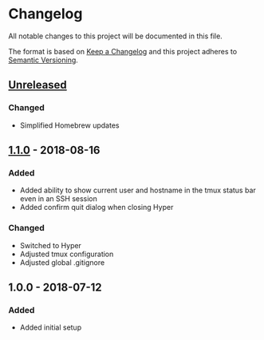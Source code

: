 # Changelog

All notable changes to this project will be documented in this file.

The format is based on [Keep a Changelog](http://keepachangelog.com/en/1.0.0/)
and this project adheres to [Semantic Versioning](http://semver.org/spec/v2.0.0.html).

## [Unreleased]

### Changed

+ Simplified Homebrew updates

## [1.1.0] - 2018-08-16

### Added

+ Added ability to show current user and hostname in the tmux status bar even
  in an SSH session
+ Added confirm quit dialog when closing Hyper

### Changed

+ Switched to Hyper
+ Adjusted tmux configuration
+ Adjusted global .gitignore

## 1.0.0 - 2018-07-12

### Added

+ Added initial setup

[Unreleased]: https://github.com/mserajnik/dotfiles/compare/1.1.0...develop
[1.1.0]: https://github.com/mserajnik/dotfiles/compare/1.0.0...1.1.0
